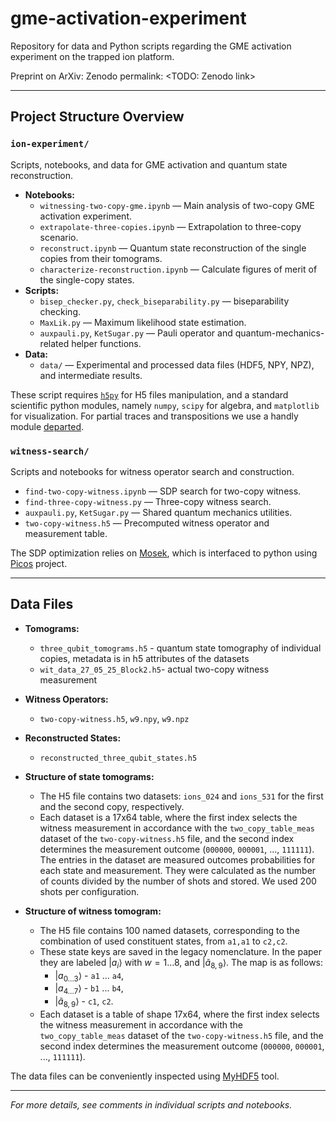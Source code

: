# gme-activation-experiment

Repository for data and Python scripts regarding the GME activation experiment on the trapped ion platform.

Preprint on ArXiv: <TODO>
Zenodo permalink: <TODO: Zenodo link>

---

## Project Structure Overview

### `ion-experiment/`
Scripts, notebooks, and data for GME activation and quantum state reconstruction.
- **Notebooks:**  
  - `witnessing-two-copy-gme.ipynb` — Main analysis of two-copy GME activation experiment.
  - `extrapolate-three-copies.ipynb` — Extrapolation to three-copy scenario.
  - `reconstruct.ipynb` — Quantum state reconstruction of the single copies from their tomograms.
  - `characterize-reconstruction.ipynb` — Calculate figures of merit of the single-copy states.
- **Scripts:**  
  - `bisep_checker.py`, `check_biseparability.py` — biseparability checking.
  - `MaxLik.py` — Maximum likelihood state estimation.
  - `auxpauli.py`, `KetSugar.py` — Pauli operator and quantum-mechanics-related helper functions.
- **Data:**  
  - `data/` — Experimental and processed data files (HDF5, NPY, NPZ), and intermediate results.
 
These script requires [`h5py`](https://www.h5py.org/) for H5 files manipulation, and a standard scientific python modules, namely `numpy`, `scipy` for algebra, and `matplotlib` for visualization. 
For partial traces and transpositions we use a handly module [departed](https://github.com/jan-provaznik/departed).


### `witness-search/`
Scripts and notebooks for witness operator search and construction.
- `find-two-copy-witness.ipynb` — SDP search for two-copy witness.
- `find-three-copy-witness.py` — Three-copy witness search.
- `auxpauli.py`, `KetSugar.py` — Shared quantum mechanics utilities.
- `two-copy-witness.h5` — Precomputed witness operator and measurement table.

The SDP optimization relies on [Mosek](https://www.mosek.com/), which is interfaced to python using [Picos](https://picos-api.gitlab.io/picos/complex.html) project.

---

## Data Files

- **Tomograms:**  
  - `three_qubit_tomograms.h5` - quantum state tomography of individual copies, metadata is in h5 attributes of the datasets
  - `wit_data_27_05_25_Block2.h5`- actual two-copy witness measurement
- **Witness Operators:**  
  - `two-copy-witness.h5`, `w9.npy`, `w9.npz`
- **Reconstructed States:**  
  - `reconstructed_three_qubit_states.h5`


- **Structure of state tomograms:**
  - The H5 file contains two datasets: `ions_024` and `ions_531` for the first and the second copy, respectively.
  - Each dataset is a 17x64 table, where the first index selects the witness measurement in accordance with the `two_copy_table_meas` dataset of the `two-copy-witness.h5` file, and the second index determines the measurement outcome (`000000`, `000001`, ..., `111111`). The entries in the dataset are measured outcomes probabilities for each state and measurement. They were calculated as the number of counts divided by the number of shots and stored. We used 200 shots per configuration.

- **Structure of witness tomogram:**
  - The H5 file contains 100 named datasets, corresponding to the combination of used constituent states, from `a1,a1` to `c2,c2`.
  - These state keys are saved in the legacy nomenclature. In the paper they are labeled $|a_{i}\rangle$ with $w=1 \dots 8$, and $|\tilde{a}_{8,9}\rangle$. The map is as follows:
    - $|a_{0 \dots 3}\rangle$ - `a1` ... `a4`,
    - $|a_{4 \dots 7}\rangle$ - `b1` ... `b4`,
    - $|\tilde{a}_{8,9}\rangle$ - `c1`, `c2`.
  - Each dataset is a table of shape 17x64, where the first index selects the witness measurement in accordance with the `two_copy_table_meas` dataset of the `two-copy-witness.h5` file, and the second index determines the measurement outcome (`000000`, `000001`, ..., `111111`).

The data files can be conveniently inspected using [MyHDF5](https://myhdf5.hdfgroup.org) tool.

---

*For more details, see comments in individual scripts and notebooks.*
